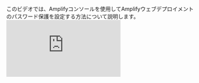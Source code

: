 このビデオでは、Amplifyコンソールを使用してAmplifyウェブデプロイメントのパスワード保護を設定する方法について説明します。 <iframe src="https://www.youtube-nocookie.com/embed/QIxm9HPefT0" frameborder="0" allow="accelerometer; autoplay; clipboard-write; encrypted-media; gyroscope; picture-in-picture" allowfullscreen mark="crwd-mark"></iframe>
